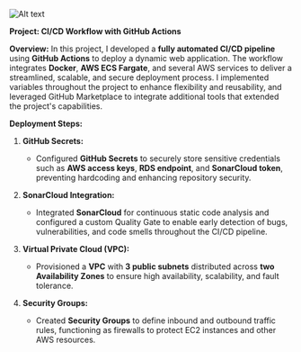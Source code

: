 ![Alt text](image.png)

**Project: CI/CD Workflow with GitHub Actions**

**Overview:**
In this project, I developed a **fully automated CI/CD pipeline** using **GitHub Actions** to deploy a dynamic web application. The workflow integrates **Docker**, **AWS ECS Fargate**, and several AWS services to deliver a streamlined, scalable, and secure deployment process. I implemented variables throughout the project to enhance flexibility and reusability, and leveraged GitHub Marketplace to integrate additional tools that extended the project's capabilities.

**Deployment Steps:**

1. **GitHub Secrets:**
   - Configured **GitHub Secrets** to securely store sensitive credentials such as **AWS access keys**, **RDS endpoint**, and **SonarCloud token**, preventing hardcoding and enhancing 
     repository security.

2. **SonarCloud Integration:**
   - Integrated **SonarCloud** for continuous static code analysis and configured a custom Quality Gate to enable early detection of        bugs, vulnerabilities, and code smells 
     throughout the CI/CD pipeline.

3. **Virtual Private Cloud (VPC):**
   - Provisioned a **VPC** with **3 public subnets** distributed across **two Availability Zones** to ensure high availability, scalability, and fault tolerance.

4. **Security Groups:**
   - Created **Security Groups** to define inbound and outbound traffic rules, functioning as firewalls to protect EC2 instances and      other AWS resources.
